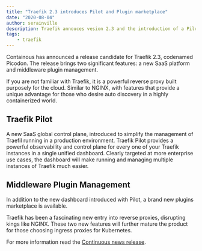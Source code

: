```yaml
---
title: "Traefik 2.3 introduces Pilot and Plugin marketplace"
date: "2020-08-04"
author: serainville
description: Traefik annouces vesion 2.3 and the introduction of a Pilot Plugin Market
tags:
    - traefik
---
```


Containous has announced a release candidate for Traefik 2.3, codenamed Picodon. The release brings two significant features: a new SaaS platform and middleware plugin management.

If you are not familiar with Traefik, it is a powerful reverse proxy built purposely for the cloud. Similar to NGINX, with features that provide a unique advantage for those who desire auto discovery in a highly containerized world. 

## Traefik Pilot
A new SaaS global control plane, introduced to simplify the management of Traefil running in a production environment. Traefik Pilot provides a powerful observability and control plane for every one of your Traefik instances in a single unified dashboard. Clearly targeted at more enterprise use cases, the dashboard will make running and managing multiple instances of Traefik much easier.

## Middleware Plugin Management
In addition to the new dashboard introduced with Pilot, a brand new plugins marketplace is available.

Traefik has been a fascinating new entry into reverse proxies, disrupting kings like NGINX. These two new features will further mature the product for those choosing ingress proxies for Kubernetes.

For more information read the [Continuous news release](https://containo.us/blog/introducing-traefik-pilot-a-first-look-at-our-new-saas-control-platform-for-traefik/).